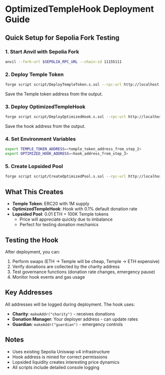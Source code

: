 # OptimizedTempleHook Deployment Guide

## Quick Setup for Sepolia Fork Testing

### 1. Start Anvil with Sepolia Fork
```bash
anvil --fork-url $SEPOLIA_RPC_URL --chain-id 11155111
```

### 2. Deploy Temple Token
```bash
forge script script/DeployTempleToken.s.sol --rpc-url http://localhost:8545 --broadcast --private-key $PRIVATE_KEY
```
Save the Temple token address from the output.

### 3. Deploy OptimizedTempleHook
```bash
forge script script/DeployOptimizedHook.s.sol --rpc-url http://localhost:8545 --broadcast --private-key $PRIVATE_KEY
```
Save the hook address from the output.

### 4. Set Environment Variables
```bash
export TEMPLE_TOKEN_ADDRESS=<temple_token_address_from_step_2>
export OPTIMIZED_HOOK_ADDRESS=<hook_address_from_step_3>
```

### 5. Create Lopsided Pool
```bash
forge script script/CreateOptimizedPool.s.sol --rpc-url http://localhost:8545 --broadcast --private-key $PRIVATE_KEY
```

## What This Creates

- **Temple Token**: ERC20 with 1M supply
- **OptimizedTempleHook**: Hook with 0.1% default donation rate
- **Lopsided Pool**: 0.01 ETH + 100K Temple tokens
  - Price will appreciate quickly due to imbalance
  - Perfect for testing donation mechanics

## Testing the Hook

After deployment, you can:
1. Perform swaps (ETH → Temple will be cheap, Temple → ETH expensive)
2. Verify donations are collected by the charity address
3. Test governance functions (donation rate changes, emergency pause)
4. Monitor hook events and gas usage

## Key Addresses

All addresses will be logged during deployment. The hook uses:
- **Charity**: `makeAddr("charity")` - receives donations
- **Donation Manager**: Your deployer address - can update rates
- **Guardian**: `makeAddr("guardian")` - emergency controls

## Notes

- Uses existing Sepolia Uniswap v4 infrastructure
- Hook address is mined for correct permissions
- Lopsided liquidity creates interesting price dynamics
- All scripts include detailed console logging
